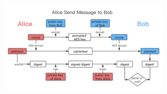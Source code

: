 ![secure communication](https://raw.githubusercontent.com/CrackedPoly/crackedpoly.github.io/images/img/2021/09/25/d4cea92cdf14dfe8cfb0441cf9b1a50e-secure_communication-e24d87.png)